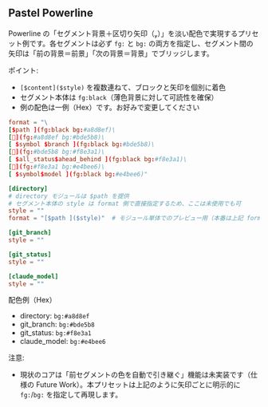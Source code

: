 ## Pastel Powerline

Powerline の「セグメント背景＋区切り矢印（）」を淡い配色で実現するプリセット例です。各セグメントは必ず `fg:` と `bg:` の両方を指定し、セグメント間の矢印は「前の背景＝前景」「次の背景＝背景」でブリッジします。

ポイント:
- `[$content]($style)` を複数連ねて、ブロックと矢印を個別に着色
- セグメント本体は `fg:black`（薄色背景に対して可読性を確保）
- 例の配色は一例（Hex）です。お好みで変更してください

```toml
format = "\
[$path ](fg:black bg:#a8d8ef)\
[](fg:#a8d8ef bg:#bde5b8)\
[ $symbol $branch ](fg:black bg:#bde5b8)\
[](fg:#bde5b8 bg:#f8e3a1)\
[ $all_status$ahead_behind ](fg:black bg:#f8e3a1)\
[](fg:#f8e3a1 bg:#e4bee6)\
[ $symbol$model ](fg:black bg:#e4bee6)"

[directory]
# directory モジュールは $path を提供
# セグメント本体の style は format 側で直接指定するため、ここは未使用でも可
style = ""
format = "[$path ]($style)"  # モジュール単体でのプレビュー用（本番は上記 format を使用）

[git_branch]
style = ""

[git_status]
style = ""

[claude_model]
style = ""
```

配色例（Hex）
- directory: `bg:#a8d8ef`
- git_branch: `bg:#bde5b8`
- git_status: `bg:#f8e3a1`
- claude_model: `bg:#e4bee6`

注意:
- 現状のコアは「前セグメントの色を自動で引き継ぐ」機能は未実装です（仕様の Future Work）。本プリセットは上記のように矢印ごとに明示的に `fg:`/`bg:` を指定して再現します。
